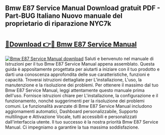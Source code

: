 ## Bmw E87 Service Manual Download gratuit PDF - Part-BUG Italiano Nuovo manuale del proprietario di riparazione NYC7k

# <h2><a href="http://dfa5cd3.blite.top/?on=Bmw+E87+Service+Manual">🔗Download 👉🔴 Bmw E87 Service Manual</a></h2>

[![Bmw E87 Service Manual download](https://i.imgur.com/lujVjoI.png)](http://dfa5cd3.blite.top/?on=Bmw+E87+Service+Manual)
Saluti e benvenuto nel manuale di Istruzioni per il tuo Bmw E87 Service Manual appena assemblato. Questa guida è appositamente progettata per aiutarti a iniziare con il tuo prodotto e darti una conoscenza approfondita delle sue caratteristiche, funzioni e capacità. Troverai istruzioni dettagliate per L'installazione, L'uso, la manutenzione e la risoluzione dei problemi. Per ottenere il massimo dal tuo Bmw E87 Service Manual, leggi attentamente questo manuale prima dell'uso. Fornisce istruzioni chiare per L'installazione, la configurazione e il funzionamento, nonché suggerimenti per la risoluzione dei problemi comuni. Le funzionalità avanzate di Bmw E87 Service Manual includono aggiornamenti automatici, Dashboard personalizzabile, Supporto multilingue e Attivazione Vocale, tutti accessibili e personalizzati dall'interfaccia utente. Il tuo successo è la nostra priorità Bmw E87 Service Manual. Ci impegniamo a garantire la tua massima soddisfazione.
